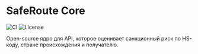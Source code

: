 # SafeRoute Core

![CI](https://github.com/TemaMind/saveroute-core/actions/workflows/ci.yml/badge.svg)
![License](https://img.shields.io/github/license/TemaMind/saveroute-core)

Open-source ядро для API, которое оценивает санкционный риск по HS-коду, стране происхождения и получателю.
